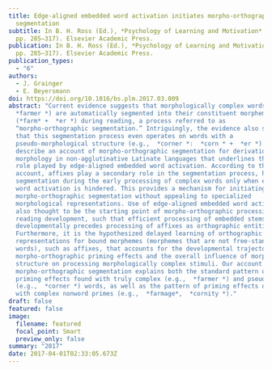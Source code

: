 ```yaml
---
title: Edge-aligned embedded word activation initiates morpho-orthographic
  segmentation
subtitle: In B. H. Ross (Ed.), *Psychology of Learning and Motivation* (Vol. 67,
  pp. 285–317). Elsevier Academic Press.
publication: In B. H. Ross (Ed.), *Psychology of Learning and Motivation* (Vol. 67,
  pp. 285–317). Elsevier Academic Press.
publication_types:
  - "6"
authors:
  - J. Grainger
  - E. Beyersmann
doi: https://doi.org/10.1016/bs.plm.2017.03.009
abstract: "Current evidence suggests that morphologically complex words (e.g.,
  *farmer *) are automatically segmented into their constituent morphemes
  (*farm* +  *er *) during reading, a process referred to as
  “morpho-orthographic segmentation.” Intriguingly, the evidence also suggests
  that this segmentation process even operates on words with a
  pseudo-morphological structure (e.g.,  *corner *:  *corn * +  *er *). Here we
  describe an account of morpho-orthographic segmentation for derivational
  morphology in non-agglutinative Latinate languages that underlines the key
  role played by edge-aligned embedded word activation. According to this
  account, affixes play a secondary role in the segmentation process, helping
  segmentation during the early processing of complex words only when embedded
  word activation is hindered. This provides a mechanism for initiating
  morpho-orthographic segmentation without appealing to specialized
  morphological representations. Use of edge-aligned embedded word activation is
  also thought to be the starting point of morpho-orthographic processing during
  reading development, such that efficient processing of embedded stems
  developmentally precedes processing of affixes as orthographic entities.
  Furthermore, it is the hypothesized delayed learning of orthographic
  representations for bound morphemes (morphemes that are not free-standing
  words), such as affixes, that accounts for the developmental trajectory of
  morpho-orthographic priming effects and the overall influence of morphological
  structure on processing morphologically complex stimuli. Our account of
  morpho-orthographic segmentation explains both the standard pattern of masked
  priming effects found with truly complex (e.g.,  *farmer *) and pseudo-complex
  (e.g.,  *corner *) words, as well as the pattern of priming effects obtained
  with complex nonword primes (e.g.,  *farmage*,  *cornity *)."
draft: false
featured: false
image:
  filename: featured
  focal_point: Smart
  preview_only: false
summary: "2017"
date: 2017-04-01T02:33:05.673Z
---
```

